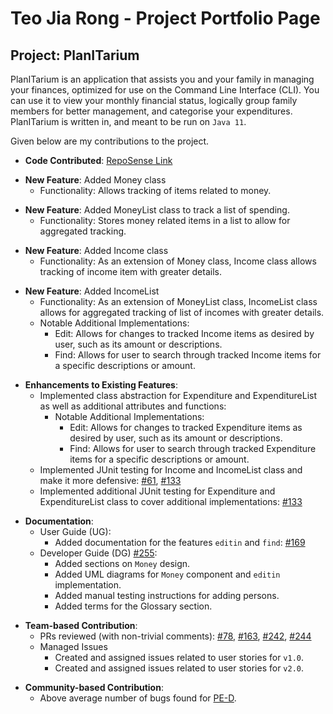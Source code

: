 # Teo Jia Rong - Project Portfolio Page

## Project: PlanITarium

PlanITarium is an application that assists you and your family in managing your finances, optimized for use on the
Command Line Interface (CLI). You can use it to view your monthly financial status, logically group family members for
better management, and categorise your expenditures. PlanITarium is written in, and meant to be run on `Java 11`.

Given below are my contributions to the project.

* **Code
  Contributed**: [RepoSense Link](https://nus-cs2113-ay2122s2.github.io/tp-dashboard/?search=tjiarong&breakdown=true)

<p></p>

* **New Feature**: Added Money class
    * Functionality: Allows tracking of items related to money.

<p></p>

* **New Feature**: Added MoneyList class to track a list of spending.
    * Functionality: Stores money related items in a list to allow for aggregated tracking.

<p></p>

* **New Feature**: Added Income class
    * Functionality: As an extension of Money class, Income class allows tracking of income item with greater details.

<p></p>

* **New Feature**: Added IncomeList
    * Functionality: As an extension of MoneyList class, IncomeList class allows for aggregated tracking of list of
      incomes with greater details.
    * Notable Additional Implementations:
        * Edit:
          Allows for changes to tracked Income items as desired by user, such as its amount or descriptions.
        * Find:
          Allows for user to search through tracked Income items for a specific descriptions or amount.

<div style="page-break-after: always;"></div>

* **Enhancements to Existing Features**:
    * Implemented class abstraction for Expenditure and ExpenditureList as well as additional attributes and functions:
        * Notable Additional Implementations:
            * Edit:
              Allows for changes to tracked Expenditure items as desired by user, such as its amount or descriptions.
            * Find:
              Allows for user to search through tracked Expenditure items for a specific descriptions or amount.
    * Implemented JUnit testing for Income and IncomeList class and make it more defensive:
      [#61](https://github.com/AY2122S2-CS2113T-T10-2/tp/pull/61/files),
      [#133](https://github.com/AY2122S2-CS2113T-T10-2/tp/pull/133/files)
    * Implemented additional JUnit testing for Expenditure and ExpenditureList class to cover additional
      implementations:
      [#133](https://github.com/AY2122S2-CS2113T-T10-2/tp/pull/133/files)

<p></p>

* **Documentation**:
    * User Guide (UG):
        * Added documentation for the features `editin` and `find`:
          [#169](https://github.com/AY2122S2-CS2113T-T10-2/tp/pull/169/files)
    * Developer Guide (DG) [#255](https://github.com/AY2122S2-CS2113T-T10-2/tp/pull/255/files):
        * Added sections on `Money` design.
        * Added UML diagrams for `Money` component and `editin` implementation.
        * Added manual testing instructions for adding persons.
        * Added terms for the Glossary section.

<p></p>

* **Team-based Contribution**:
    * PRs reviewed (with non-trivial comments):
      [#78](https://github.com/AY2122S2-CS2113T-T10-2/tp/pull/78),
      [#163](https://github.com/AY2122S2-CS2113T-T10-2/tp/pull/163),
      [#242](https://github.com/AY2122S2-CS2113T-T10-2/tp/pull/242),
      [#244](https://github.com/AY2122S2-CS2113T-T10-2/tp/pull/244)
    * Managed Issues
        * Created and assigned issues related to user stories for `v1.0`.
        * Created and assigned issues related to user stories for `v2.0`.

<p></p>

* **Community-based Contribution**:
    * Above average number of bugs found for [PE-D](https://github.com/tjiarong/ped/issues).
